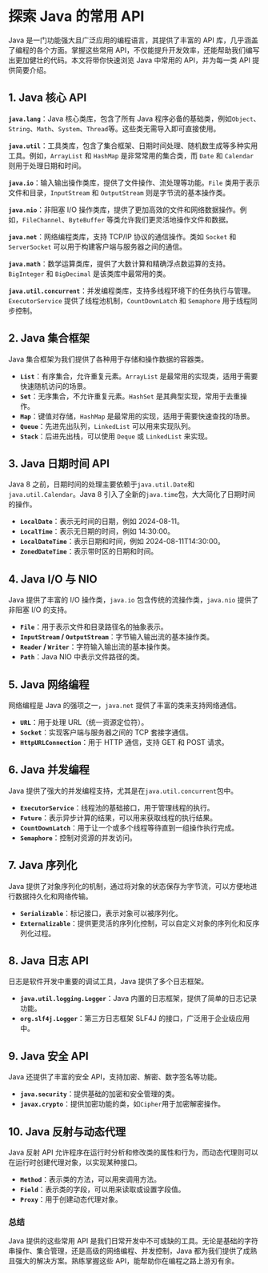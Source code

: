 # 探索 Java 的常用 API

Java 是一门功能强大且广泛应用的编程语言，其提供了丰富的 API 库，几乎涵盖了编程的各个方面。掌握这些常用 API，不仅能提升开发效率，还能帮助我们编写出更加健壮的代码。本文将带你快速浏览 Java 中常用的 API，并为每一类 API 提供简要介绍。

## 1. Java 核心 API

**`java.lang`**：Java 核心类库，包含了所有 Java 程序必备的基础类，例如`Object`、`String`、`Math`、`System`、`Thread`等。这些类无需导入即可直接使用。

**`java.util`**：工具类库，包含了集合框架、日期时间处理、随机数生成等多种实用工具。例如，`ArrayList` 和 `HashMap` 是非常常用的集合类，而 `Date` 和 `Calendar` 则用于处理日期和时间。

**`java.io`**：输入输出操作类库，提供了文件操作、流处理等功能。`File` 类用于表示文件和目录，`InputStream` 和 `OutputStream` 则是字节流的基本操作类。

**`java.nio`**：非阻塞 I/O 操作类库，提供了更加高效的文件和网络数据操作。例如，`FileChannel`、`ByteBuffer` 等类允许我们更灵活地操作文件和数据。

**`java.net`**：网络编程类库，支持 TCP/IP 协议的通信操作。类如 `Socket` 和 `ServerSocket` 可以用于构建客户端与服务器之间的通信。

**`java.math`**：数学运算类库，提供了大数计算和精确浮点数运算的支持。`BigInteger` 和 `BigDecimal` 是该类库中最常用的类。

**`java.util.concurrent`**：并发编程类库，支持多线程环境下的任务执行与管理。`ExecutorService` 提供了线程池机制，`CountDownLatch` 和 `Semaphore` 用于线程同步控制。

## 2. Java 集合框架

Java 集合框架为我们提供了各种用于存储和操作数据的容器类。

- **`List`**：有序集合，允许重复元素。`ArrayList` 是最常用的实现类，适用于需要快速随机访问的场景。
- **`Set`**：无序集合，不允许重复元素。`HashSet` 是其典型实现，常用于去重操作。
- **`Map`**：键值对存储，`HashMap` 是最常用的实现，适用于需要快速查找的场景。
- **`Queue`**：先进先出队列，`LinkedList` 可以用来实现队列。
- **`Stack`**：后进先出栈，可以使用 `Deque` 或 `LinkedList` 来实现。

## 3. Java 日期时间 API

Java 8 之前，日期时间的处理主要依赖于`java.util.Date`和`java.util.Calendar`。Java 8 引入了全新的`java.time`包，大大简化了日期时间的操作。

- **`LocalDate`**：表示无时间的日期，例如 2024-08-11。
- **`LocalTime`**：表示无日期的时间，例如 14:30:00。
- **`LocalDateTime`**：表示日期和时间，例如 2024-08-11T14:30:00。
- **`ZonedDateTime`**：表示带时区的日期和时间。

## 4. Java I/O 与 NIO

Java 提供了丰富的 I/O 操作类，`java.io` 包含传统的流操作类，`java.nio` 提供了非阻塞 I/O 的支持。

- **`File`**：用于表示文件和目录路径名的抽象表示。
- **`InputStream` / `OutputStream`**：字节输入输出流的基本操作类。
- **`Reader` / `Writer`**：字符输入输出流的基本操作类。
- **`Path`**：Java NIO 中表示文件路径的类。

## 5. Java 网络编程

网络编程是 Java 的强项之一，`java.net` 提供了丰富的类来支持网络通信。

- **`URL`**：用于处理 URL（统一资源定位符）。
- **`Socket`**：实现客户端与服务器之间的 TCP 套接字通信。
- **`HttpURLConnection`**：用于 HTTP 通信，支持 GET 和 POST 请求。

## 6. Java 并发编程

Java 提供了强大的并发编程支持，尤其是在`java.util.concurrent`包中。

- **`ExecutorService`**：线程池的基础接口，用于管理线程的执行。
- **`Future`**：表示异步计算的结果，可以用来获取线程的执行结果。
- **`CountDownLatch`**：用于让一个或多个线程等待直到一组操作执行完成。
- **`Semaphore`**：控制对资源的并发访问。

## 7. Java 序列化

Java 提供了对象序列化的机制，通过将对象的状态保存为字节流，可以方便地进行数据持久化和网络传输。

- **`Serializable`**：标记接口，表示对象可以被序列化。
- **`Externalizable`**：提供更灵活的序列化控制，可以自定义对象的序列化和反序列化过程。

## 8. Java 日志 API

日志是软件开发中重要的调试工具，Java 提供了多个日志框架。

- **`java.util.logging.Logger`**：Java 内置的日志框架，提供了简单的日志记录功能。
- **`org.slf4j.Logger`**：第三方日志框架 SLF4J 的接口，广泛用于企业级应用中。

## 9. Java 安全 API

Java 还提供了丰富的安全 API，支持加密、解密、数字签名等功能。

- **`java.security`**：提供基础的加密和安全管理的类。
- **`javax.crypto`**：提供加密功能的类，如`Cipher`用于加密解密操作。

## 10. Java 反射与动态代理

Java 反射 API 允许程序在运行时分析和修改类的属性和行为，而动态代理则可以在运行时创建代理对象，以实现某种接口。

- **`Method`**：表示类的方法，可以用来调用方法。
- **`Field`**：表示类的字段，可以用来读取或设置字段值。
- **`Proxy`**：用于创建动态代理对象。

### 总结

Java 提供的这些常用 API 是我们日常开发中不可或缺的工具。无论是基础的字符串操作、集合管理，还是高级的网络编程、并发控制，Java 都为我们提供了成熟且强大的解决方案。熟练掌握这些 API，能帮助你在编程之路上游刃有余。
